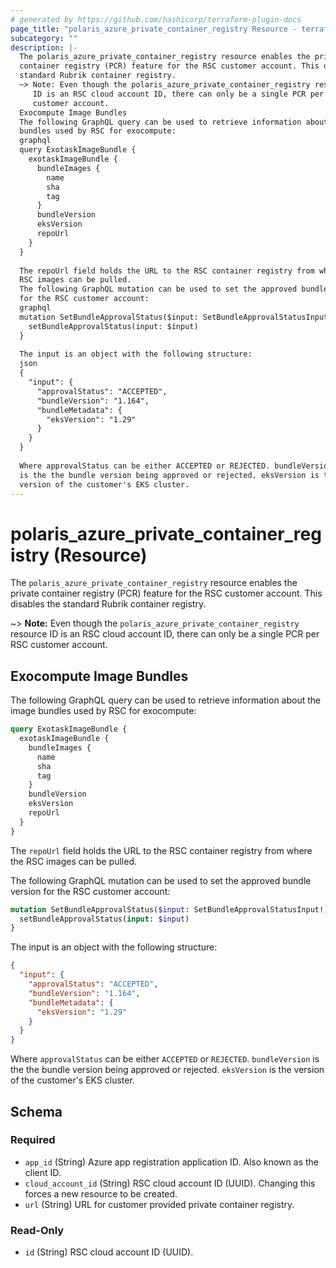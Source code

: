 ```yaml
---
# generated by https://github.com/hashicorp/terraform-plugin-docs
page_title: "polaris_azure_private_container_registry Resource - terraform-provider-polaris"
subcategory: ""
description: |-
  The polaris_azure_private_container_registry resource enables the private
  container registry (PCR) feature for the RSC customer account. This disables the
  standard Rubrik container registry.
  ~> Note: Even though the polaris_azure_private_container_registry resource
     ID is an RSC cloud account ID, there can only be a single PCR per RSC
     customer account.
  Exocompute Image Bundles
  The following GraphQL query can be used to retrieve information about the image
  bundles used by RSC for exocompute:
  graphql
  query ExotaskImageBundle {
    exotaskImageBundle {
      bundleImages {
        name
        sha
        tag
      }
      bundleVersion
      eksVersion
      repoUrl
    }
  }
  
  The repoUrl field holds the URL to the RSC container registry from where the
  RSC images can be pulled.
  The following GraphQL mutation can be used to set the approved bundle version
  for the RSC customer account:
  graphql
  mutation SetBundleApprovalStatus($input: SetBundleApprovalStatusInput!) {
    setBundleApprovalStatus(input: $input)
  }
  
  The input is an object with the following structure:
  json
  {
    "input": {
      "approvalStatus": "ACCEPTED",
      "bundleVersion": "1.164",
      "bundleMetadata": {
        "eksVersion": "1.29"
      }
    }
  }
  
  Where approvalStatus can be either ACCEPTED or REJECTED. bundleVersion
  is the the bundle version being approved or rejected. eksVersion is the
  version of the customer's EKS cluster.
---
```


# polaris_azure_private_container_registry (Resource)

The `polaris_azure_private_container_registry` resource enables the private
container registry (PCR) feature for the RSC customer account. This disables the
standard Rubrik container registry.

~> **Note:** Even though the `polaris_azure_private_container_registry` resource
   ID is an RSC cloud account ID, there can only be a single PCR per RSC
   customer account.

## Exocompute Image Bundles
The following GraphQL query can be used to retrieve information about the image
bundles used by RSC for exocompute:
```graphql
query ExotaskImageBundle {
  exotaskImageBundle {
    bundleImages {
      name
      sha
      tag
    }
    bundleVersion
    eksVersion
    repoUrl
  }
}
```
The `repoUrl` field holds the URL to the RSC container registry from where the
RSC images can be pulled.

The following GraphQL mutation can be used to set the approved bundle version
for the RSC customer account:
```graphql
mutation SetBundleApprovalStatus($input: SetBundleApprovalStatusInput!) {
  setBundleApprovalStatus(input: $input)
}
```
The input is an object with the following structure:
```json
{
  "input": {
    "approvalStatus": "ACCEPTED",
    "bundleVersion": "1.164",
	"bundleMetadata": {
      "eksVersion": "1.29"
    }
  }
}
```
Where `approvalStatus` can be either `ACCEPTED` or `REJECTED`. `bundleVersion`
is the the bundle version being approved or rejected. `eksVersion` is the
version of the customer's EKS cluster.



<!-- schema generated by tfplugindocs -->
## Schema

### Required

- `app_id` (String) Azure app registration application ID. Also known as the client ID.
- `cloud_account_id` (String) RSC cloud account ID (UUID). Changing this forces a new resource to be created.
- `url` (String) URL for customer provided private container registry.

### Read-Only

- `id` (String) RSC cloud account ID (UUID).
